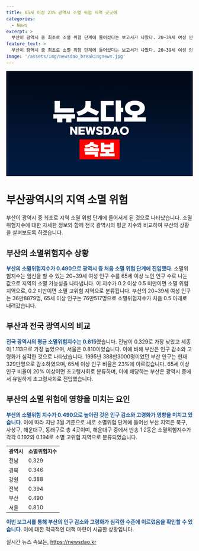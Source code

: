 ```yaml
---
title: 65세 이상 23% 광역시 소멸 위험 지역 곳곳에
categories:
  - News
excerpt: >
  부산이 광역시 중 최초로 소멸 위험 단계에 들어섰다는 보고서가 나왔다. 20~39세 여성 인구 대비 65세 이상 노인 인구 수를 나타내는 소멸위험지수가 0.490으로, 처음으로 소멸 위험 단계에 진입했다고 한다. 부산은 인구 감소와 고령화가 심각한 것으로 나타나며, 전국 광역시 평균보다 낮은 지수를 보였다. 특히 해운대구 중 일부 지역은 소멸 고위험 지역으로 분류되었고, 인구 유출과 고령화가 급격히 진행되고 있다고 한다.
feature_text: >
  부산이 광역시 중 최초로 소멸 위험 단계에 들어섰다는 보고서가 나왔다. 20~39세 여성 인구 대비 65세 이상 노인 인구 수를 나타내는 소멸위험지수가 0.490으로, 처음으로 소멸 위험 단계에 진입했다고 한다. 부산은 인구 감소와 고령화가 심각한 것으로 나타나며, 전국 광역시 평균보다 낮은 지수를 보였다. 특히 해운대구 중 일부 지역은 소멸 고위험 지역으로 분류되었고, 인구 유출과 고령화가 급격히 진행되고 있다고 한다.
image: '/assets/img/newsdao_breakingnews.jpg'
---
```


<p><img src="/assets/img/newsdao_breakingnews.jpg" alt="implanttips 속보" /></p>

<h1>부산광역시의 지역 소멸 위험</h1>

<p data-ke-size="size16">부산이 광역시 중 최초로 지역 소멸 위험 단계에 들어서게 된 것으로 나타났습니다. 소멸위험지수에 대한 자세한 정보와 함께 전국 광역시의 평균 지수와 비교하여 부산의 상황을 살펴보도록 하겠습니다.</p>

<h2>부산의 소멸위험지수 상황</h2>

<p><b><span style="color: #1a5490;">부산의 소멸위험지수가 0.490으로 광역시 중 처음 소멸 위험 단계에 진입했다</span></b>. 소멸위험지수는 임신을 할 수 있는 20~39세 여성 인구 수를 65세 이상 노인 인구 수로 나눈 값으로 지역의 소멸 가능성을 나타냅니다. 이 지수가 0.2 이상 0.5 미만이면 소멸 위험 지역으로, 0.2 미만이면 소멸 고위험 지역으로 분류됩니다. 부산의 20~39세 여성 인구는 36만8879명, 65세 이상 인구는 76만517명으로 소멸위험지수가 처음 0.5 아래로 내려갔습니다.</p>

<h2>부산과 전국 광역시의 비교</h2>

<p><b><span style="color: #1a5490;">전국 광역시의 평균 소멸위험지수는 0.615</span></b>였습니다. 전남이 0.329로 가장 낮았고 세종이 1.113으로 가장 높았으며, 서울은 0.810이었습니다. 이에 비해 부산은 인구 감소와 고령화가 심각한 것으로 나타났습니다. 1995년 388만3000명이었던 부산 인구는 현재 329만명으로 감소하였으며, 65세 이상 인구 비율은 23%에 이르렀습니다. 65세 이상 인구 비율이 20% 이상이면 초고령사회로 분류하며, 이에 해당하는 부산은 광역시 중에서 유일하게 초고령사회로 진입했습니다.</p>

<h2>부산의 소멸 위험에 영향을 미치는 요인</h2>

<p><b><span style="color: #1a5490;">부산의 소멸위험 지수가 0.490으로 높아진 것은 인구 감소와 고령화가 영향을 미치고 있습니다</span></b>. 이에 따라 지난 3월 기준으로 새로 소멸위험 단계에 들어선 부산 지역은 북구, 사상구, 해운대구, 동래구로 총 4곳이며, 해운대구 중에서 반송 1·2동은 소멸위험지수가 각각 0.192와 0.194로 소멸 고위험 지역으로 분류되었습니다.</p>

<table>
  <tr>
    <th><b>광역시</b></th>
    <th><b>소멸위험지수</b></th>
  </tr>
  <tr>
    <td>전남</td>
    <td>0.329</td>
  </tr>
  <tr>
    <td>경북</td>
    <td>0.346</td>
  </tr>
  <tr>
    <td>강원</td>
    <td>0.388</td>
  </tr>
  <tr>
    <td>전북</td>
    <td>0.394</td>
  </tr>
  <tr>
    <td>부산</td>
    <td>0.490</td>
  </tr>
  <tr>
    <td>서울</td>
    <td>0.810</td>
  </tr>
</table>

<p><b><span style="color: #1a5490;">이번 보고서를 통해 부산의 인구 감소와 고령화가 심각한 수준에 이르렀음을 확인할 수 있습니다</span></b>. 이에 대한 적극적인 대책 마련이 시급한 상황입니다.</p>
실시간 뉴스 속보는, <a href="https://newsdao.kr" rel="dofollow">https://newsdao.kr</a>


